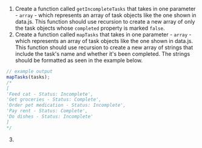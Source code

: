 1. Create a function called `getIncompleteTasks` that takes in one parameter - `array` - which represents an array of task objects like the one shown in data.js. This function should use recursion to create a new array of only the task objects whose `completed` property is marked `false`.
2. Create a function called `mapTasks` that takes in one parameter - `array` - which represents an array of task objects like the one shown in data.js. This function should use recursion to create a new array of strings that include the task's name and whether it's been completed. The strings should be formatted as seen in the example below.
```javascript
// example output
mapTasks(tasks);
/*
[
'Feed cat - Status: Incomplete', 
'Get groceries - Status: Complete', 
'Order pet medication - Status: Incomplete', 
'Pay rent - Status: Complete', 
'Do dishes - Status: Incomplete'
]
*/
```
3. 